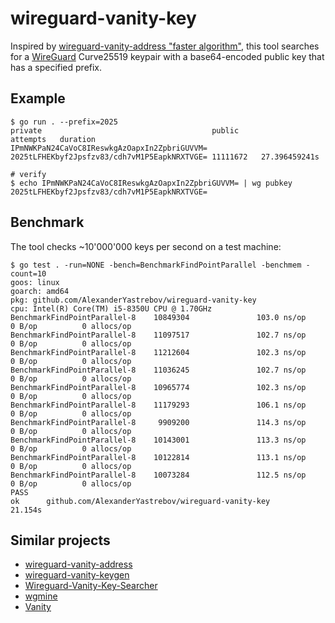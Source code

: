 # wireguard-vanity-key

Inspired by [wireguard-vanity-address "faster algorithm"](https://github.com/warner/wireguard-vanity-address/pull/15),
this tool searches for a [WireGuard](https://www.wireguard.com/) Curve25519 keypair
with a base64-encoded public key that has a specified prefix.

## Example

```console
$ go run . --prefix=2025
private                                      public                                       attempts   duration
IPmNWKPaN24CaVoC8IReswkgAzOapxIn2ZpbriGUVVM= 2025tLFHEKbyf2Jpsfzv83/cdh7vM1P5EapkNRXTVGE= 11111672   27.396459241s

# verify
$ echo IPmNWKPaN24CaVoC8IReswkgAzOapxIn2ZpbriGUVVM= | wg pubkey 
2025tLFHEKbyf2Jpsfzv83/cdh7vM1P5EapkNRXTVGE=
```

## Benchmark

The tool checks ~10'000'000 keys per second on a test machine:

```console
$ go test . -run=NONE -bench=BenchmarkFindPointParallel -benchmem -count=10
goos: linux
goarch: amd64
pkg: github.com/AlexanderYastrebov/wireguard-vanity-key
cpu: Intel(R) Core(TM) i5-8350U CPU @ 1.70GHz
BenchmarkFindPointParallel-8    10849304               103.0 ns/op             0 B/op          0 allocs/op
BenchmarkFindPointParallel-8    11097517               102.7 ns/op             0 B/op          0 allocs/op
BenchmarkFindPointParallel-8    11212604               102.3 ns/op             0 B/op          0 allocs/op
BenchmarkFindPointParallel-8    11036245               102.7 ns/op             0 B/op          0 allocs/op
BenchmarkFindPointParallel-8    10965774               102.3 ns/op             0 B/op          0 allocs/op
BenchmarkFindPointParallel-8    11179293               106.1 ns/op             0 B/op          0 allocs/op
BenchmarkFindPointParallel-8     9909200               114.3 ns/op             0 B/op          0 allocs/op
BenchmarkFindPointParallel-8    10143001               113.3 ns/op             0 B/op          0 allocs/op
BenchmarkFindPointParallel-8    10122814               113.1 ns/op             0 B/op          0 allocs/op
BenchmarkFindPointParallel-8    10073284               112.5 ns/op             0 B/op          0 allocs/op
PASS
ok      github.com/AlexanderYastrebov/wireguard-vanity-key      21.154s
```

## Similar projects

* [wireguard-vanity-address](https://github.com/warner/wireguard-vanity-address)
* [wireguard-vanity-keygen](https://github.com/axllent/wireguard-vanity-keygen)
* [Wireguard-Vanity-Key-Searcher](https://github.com/volleybus/Wireguard-Vanity-Key-Searcher)
* [wgmine](https://github.com/thatsed/wgmine)
* [Vanity](https://github.com/samuel-lucas6/Vanity)
